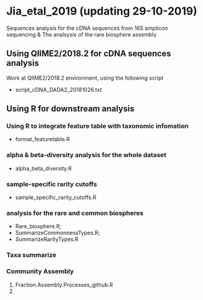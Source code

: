 # Jia_etal_2019 (updating 29-10-2019)
Sequences analysis for the cDNA sequences from 16S amplicon sequencing &
The analsysis of the rare biosphere assembly

## Using QIIME2/2018.2 for cDNA sequences analysis
Work at QIIME2/2018.2 environment, using the following script
* script_cDNA_DADA2_20181026.txt
	 
## Using R for downstream analysis 

### Using R to integrate feature table with taxonomic infomation
* format_featuretable.R

### alpha & beta-diversity analysis for the whole dataset
* alpha_beta_diversity.R

### sample-specific rarity cutoffs
* sample_specific_rarity_cutoffs.R

### analysis for the rare and common biospheres
* Rare_biosphere.R; 
* SummarizeCommonnessTypes.R; 
* SummarizeRarityTypes.R

### Taxa summarize

### Community Assembly
1. Fraction.Assembly.Processes_github.R
2.
